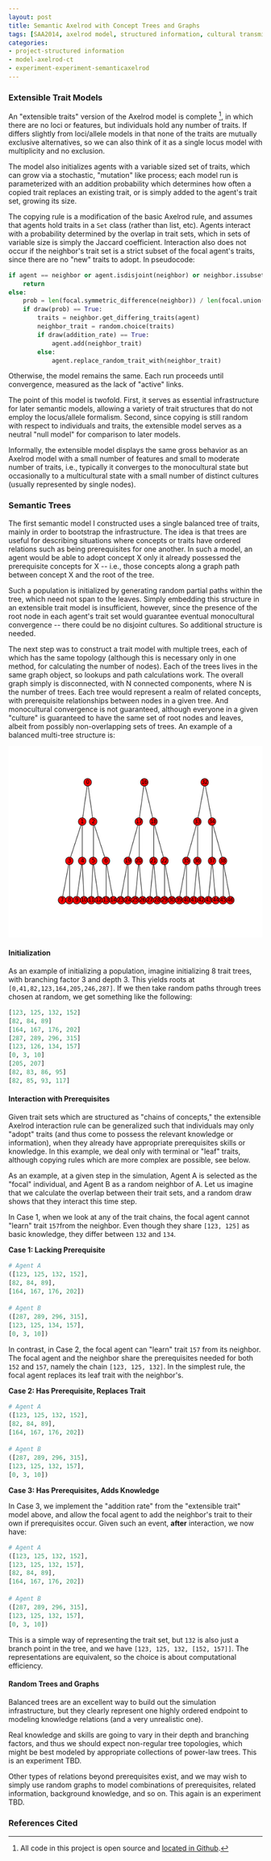 ```yaml
---
layout: post
title: Semantic Axelrod with Concept Trees and Graphs
tags: [SAA2014, axelrod model, structured information, cultural transmission, dissertation,experiments,  experiment-semanticaxelrod]
categories: 
- project-structured information
- model-axelrod-ct
- experiment-experiment-semanticaxelrod
---
```


### Extensible Trait Models ###

An "extensible traits" version of the Axelrod model is complete [^1], in which there are no loci or features, but individuals hold any number of traits.  If differs slightly from loci/allele models in that none of the traits are mutually exclusive alternatives, so we can also think of it as a single locus model with multiplicity and no exclusion.  

The model also initializes agents with a variable sized set of traits, which can grow via a stochastic, "mutation" like process; each model run is parameterized with an addition probability which determines how often a copied trait replaces an existing trait, or is simply added to the agent's trait set, growing its size.  

The copying rule is a modification of the basic Axelrod rule, and assumes that agents hold traits in a `Set` class (rather than list, etc).  Agents interact with a probability determined by the overlap in trait sets, which in sets of variable size is simply the Jaccard coefficient.  Interaction also does not occur if the neighbor's trait set is a strict subset of the focal agent's traits, since there are no "new" traits to adopt.  In pseudocode:

```python
if agent == neighbor or agent.isdisjoint(neighbor) or neighbor.issubset(agent):
	return
else:
	prob = len(focal.symmetric_difference(neighbor)) / len(focal.union(neighbor))
	if draw(prob) == True:
		traits = neighbor.get_differing_traits(agent)
		neighbor_trait = random.choice(traits)
		if draw(addition_rate) == True:
			agent.add(neighbor_trait)
		else:
			agent.replace_random_trait_with(neighbor_trait)
```

Otherwise, the model remains the same.  Each run proceeds until convergence, measured as the lack of "active" links.  

The point of this model is twofold.  First, it serves as essential infrastructure for later semantic models, allowing a variety of trait structures that do not employ the locus/allele formalism.  Second, since copying is still random with respect to individuals and traits, the extensible model serves as a neutral "null model" for comparison to later models.  

Informally, the extensible model displays the same gross behavior as an Axelrod model with a small number of features and small to moderate number of traits, i.e., typically it converges to the monocultural state but occasionally to a multicultural state with a small number of distinct cultures (usually represented by single nodes).

### Semantic Trees ###

The first semantic model I constructed uses a single balanced tree of traits, mainly in order to bootstrap the infrastructure.  The idea is that trees are useful for describing situations where concepts or traits have ordered relations such as being prerequisites for one another.  In such a model, an agent would be able to adopt concept X only it already possessed the prerequisite concepts for X -- i.e., those concepts along a graph path between concept X and the root of the tree.  

Such a population is initialized by generating random partial paths within the tree, which need not span to the leaves.  Simply embedding this structure in an extensible trait model is insufficient, however, since the presence of the root node in each agent's trait set would guarantee eventual monocultural convergence -- there could be no disjoint cultures.  So additional structure is needed.  

The next step was to construct a trait model with multiple trees, each of which has the same topology (although this is necessary only in one method, for calculating the number of nodes).
Each of the trees lives in the same graph object, so lookups and path calculations work.  The overall graph simply is disconnected, with N connected components, where N is the number of trees.  Each tree would represent a realm of related concepts, with prerequisite relationships between nodes in a given tree.  And monocultural convergence is not guaranteed, although everyone in a given "culture" is guaranteed to have the same set of root nodes and leaves, albeit from possibly non-overlapping sets of trees.  An example of a balanced multi-tree structure is:

![Example of trait/concept trees](/images/mult-trees.png)

#### Initialization ####

As an example of initializing a population, imagine initializing 8 trait trees, with branching factor 3 and depth 3.  This yields roots at `[0,41,82,123,164,205,246,287]`.  If we then take random paths through trees chosen at random, we get something like the following:

```python
[123, 125, 132, 152]
[82, 84, 89]
[164, 167, 176, 202]
[287, 289, 296, 315]
[123, 126, 134, 157]
[0, 3, 10]
[205, 207]
[82, 83, 86, 95]
[82, 85, 93, 117]
```

#### Interaction with Prerequisites ####

Given trait sets which are structured as "chains of concepts," the extensible Axelrod interaction rule can be generalized such that individuals may only "adopt" traits (and thus come to possess the relevant knowledge or information), when they already have appropriate prerequisites skills or knowledge.  In this example, we deal only with terminal or "leaf" traits, although copying rules which are more complex are possible, see below.  

As an example, at a given step in the simulation, Agent A is selected as the "focal" individual, and Agent B as a random neighbor of A.  Let us imagine that we calculate the overlap between their trait sets, and a random draw shows that they interact this time step.  

In Case 1, when we look at any of the trait chains, the focal agent cannot "learn" trait `157`from the neighbor.  Even though they share `[123, 125]` as basic knowledge, they differ between `132` and `134`.  

**Case 1:  Lacking Prerequisite**

```python
# Agent A
([123, 125, 132, 152],
[82, 84, 89],
[164, 167, 176, 202])

# Agent B
([287, 289, 296, 315],
[123, 125, 134, 157],
[0, 3, 10])
```

In contrast, in Case 2, the focal agent can "learn" trait `157` from its neighbor.  The focal agent and the neighbor share the prerequisites needed for both `152` and `157`, namely the chain `[123, 125, 132]`.  In the simplest rule, the focal agent replaces its leaf trait with the neighbor's.  

**Case 2:  Has Prerequisite, Replaces Trait**

```python
# Agent A
([123, 125, 132, 152],
[82, 84, 89],
[164, 167, 176, 202])

# Agent B
([287, 289, 296, 315],
[123, 125, 132, 157],
[0, 3, 10])
```

**Case 3:  Has Prerequisites, Adds Knowledge**

In Case 3, we implement the "addition rate" from the "extensible trait" model above, and allow the focal agent to add the neighbor's trait to their own if prerequisites occur.  Given such an event, **after** interaction, we now have:

```python
# Agent A
([123, 125, 132, 152],
[123, 125, 132, 157],
[82, 84, 89],
[164, 167, 176, 202])

# Agent B
([287, 289, 296, 315],
[123, 125, 132, 157],
[0, 3, 10])
```
This is a simple way of representing the trait set, but `132` is also just a branch point in the tree, and we have `[123, 125, 132, [152, 157]]`.  The representations are equivalent, so the choice is about computational efficiency.  

#### Random Trees and Graphs ####

Balanced trees are an excellent way to build out the simulation infrastructure, but they clearly represent one highly ordered endpoint to modeling knowledge relations (and a very unrealistic one).  

Real knowledge and skills are going to vary in their depth and branching factors, and thus we should expect non-regular tree topologies, which might be best modeled by appropriate collections of power-law trees. This is an experiment TBD.  

Other types of relations beyond prerequisites exist, and we may wish to simply use random graphs to model combinations of prerequisites, related information, background knowledge, and so on.  This again is an experiment TBD.  




### References Cited ###

[^1]: All code in this project is open source and [located in Github](https://github.com/mmadsen/axelrod-ct).  

